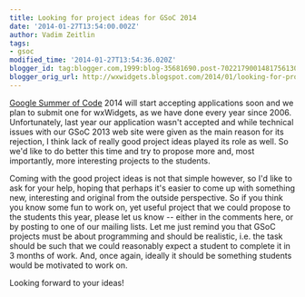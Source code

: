 ```yaml
---
title: Looking for project ideas for GSoC 2014
date: '2014-01-27T13:54:00.002Z'
author: Vadim Zeitlin
tags:
- gsoc
modified_time: '2014-01-27T13:54:36.020Z'
blogger_id: tag:blogger.com,1999:blog-35681690.post-7022179001481756130
blogger_orig_url: http://wxwidgets.blogspot.com/2014/01/looking-for-project-ideas-for-gsoc-2014.html
---
```


[Google Summer of Code] 2014 will start accepting applications soon and we plan
to submit one for wxWidgets, as we have done every year since 2006.
Unfortunately, last year our application wasn't accepted and while technical
issues with our GSoC 2013 web site were given as the main reason for its
rejection, I think lack of really good project ideas played its role as well. So
we'd like to do better this time and try to propose more and, most importantly,
more interesting projects to the students.

Coming with the good project ideas is not that simple however, so I'd like to
ask for your help, hoping that perhaps it's easier to come up with something
new, interesting and original from the outside perspective. So if you think you
know some fun to work on, yet useful project that we could propose to the
students this year, please let us know -- either in the comments here, or by
posting to one of our mailing lists. Let me just remind you that GSoC projects
must be about programming and should be realistic, i.e. the task should be such
that we could reasonably expect a student to complete it in 3 months of work.
And, once again, ideally it should be something students would be motivated to
work on.

Looking forward to your ideas!

[Google Summer of Code]: https://summerofcode.withgoogle.com/
